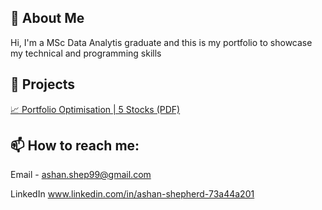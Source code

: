 ## 🧠 About Me

Hi, I'm a MSc Data Analytis graduate and this is my portfolio to showcase my technical and programming skills 

## 📂 Projects

[📈 Portfolio Optimisation | 5 Stocks (PDF)]([docs/portfolio_optimisation_5_stocks.pdf](https://ashan-portfolio.github.io/ashan-portfolio/docs/portfolio_optimisation_5_stocks.pdf))

## 📫 How to reach me:

Email - 
ashan.shep99@gmail.com

LinkedIn
www.linkedin.com/in/ashan-shepherd-73a44a201
